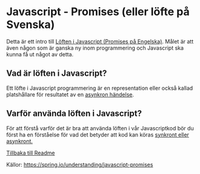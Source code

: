 # Javascript - Promises (eller löfte på Svenska)

Detta är ett intro till [Löften i Javascript (Promises på Engelska)](https://developer.mozilla.org/en-US/docs/Web/JavaScript/Reference/Global_Objects/Promise). Målet är att även någon som är ganska ny inom programmering och Javascript ska kunna få ut något av detta.

## Vad är löften i Javascript?
Ett löfte i Javascript programmering är en representation eller också kallad platshållare för resultatet av en [asynkron händelse](../asynkron-eller-synkron/asynkron-eller-synkron.md).

## Varför använda löften i Javascript?

För att förstå varför det är bra att använda löften i vår Javascriptkod bör du först ha en förståelse för vad det betyder att kod kan köras [synkront eller asynkront.](../asynkron-eller-synkron/asynkron-eller-synkron.md)










[Tillbaka till Readme](/Readme.md)


Källor:
https://spring.io/understanding/javascript-promises
